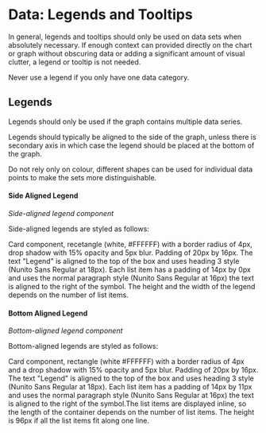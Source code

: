 # Data: Legends and Tooltips

In general, legends and tooltips should only be used on data sets when absolutely necessary. If enough context can provided directly on the chart or graph without obscuring data or adding a significant amount of visual clutter, a legend or tooltip is not needed.

Never use a legend if you only have one data category.

## Legends

Legends should only be used if the graph contains multiple data series. 

Legends should typically be aligned to the side of the graph, unless there is secondary axis in which case the legend should be placed at the bottom of the graph. 

Do not rely only on colour, different shapes can be used for individual data points to make the sets more distinguishable.

#### Side Aligned Legend

*Side-aligned legend component*

Side-aligned legends are styled as follows:

Card component, recetangle (white, #FFFFFF) with a border radius of 4px, drop shadow with 15% opacity and 5px blur. Padding of 20px by 16px. The text "Legend" is aligned to the top of the box and uses heading 3 style (Nunito Sans Regular at 18px). Each list item has a padding of 14px by 0px and uses the normal paragraph style (Nunito Sans Regular at 16px) the text is aligned to the right of the symbol. The height and the width of the legend depends on the number of list items. 

#### Bottom Aligned Legend

*Bottom-aligned legend component*

Bottom-aligned legends are styled as follows: 

Card component, rectangle (white #FFFFFF) with a border radius of 4px and a drop shadow with 15% opacity and 5px blur. Padding of 20px by 16px. The text "Legend" is aligned to the top of the box and uses heading 3 style (Nunito Sans Regular at 18px). Each list item has a padding of 14px by 11px and uses the normal paragraph style (Nunito Sans Regular at 16px) the text is aligned to the right of the symbol.The list items are displayed inline, so the length of the container depends on the number of list items. The height is 96px if all the list items fit along one line. 


